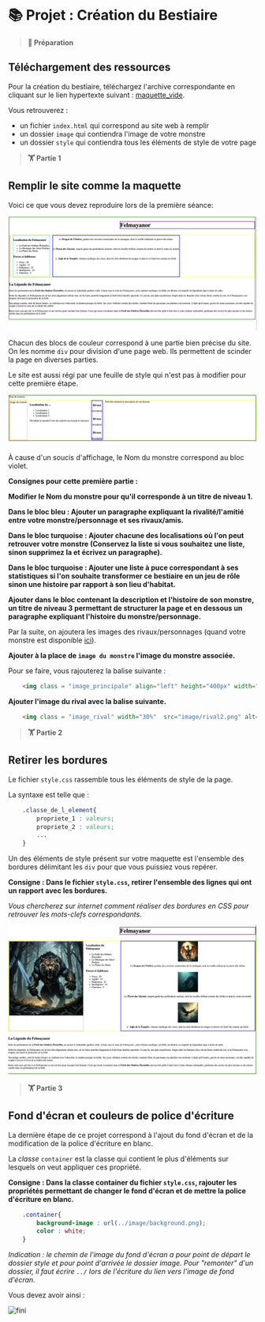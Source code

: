 # 📚 Projet : Création du Bestiaire

> **📖 Préparation**

## Téléchargement des ressources

Pour la création du bestiaire, téléchargez l'archive correspondante en cliquant sur le lien hypertexte suivant : [maquette_vide](./projet_site_eleve.zip).

Vous retrouverez :

- un fichier `index.html` qui correspond au site web à remplir
- un dossier `image` qui contiendra l'image de votre monstre
- un dossier `style` qui contiendra tous les éléments de style de votre page

> **🏋️ Partie 1**

## Remplir le site comme la maquette

Voici ce que vous devez reproduire lors de la première séance: 

![a_reproduire](./a_reproduire.png)

Chacun des blocs de couleur correspond à une partie bien précise du site.
On les nomme `div` pour division d'une page web. Ils permettent de scinder la page en diverses parties.

Le site est aussi régi par une feuille de style qui n'est pas à modifier pour cette première étape.

![base](./base.png)

À cause d'un soucis d'affichage, le Nom du monstre correspond au bloc violet.

**Consignes pour cette première partie :**

**Modifier le Nom du monstre pour qu'il corresponde à un titre de niveau 1.**

**Dans le bloc bleu : Ajouter un paragraphe expliquant la rivalité/l'amitié entre votre monstre/personnage et ses rivaux/amis.**

**Dans le bloc turquoise : Ajouter chacune des localisations où l'on peut retrouver votre monstre (Conservez la liste si vous souhaitez une liste, sinon supprimez la et écrivez un paragraphe).**

**Dans le bloc turquoise : Ajouter une liste à puce correspondant à ses statistiques si l'on souhaite transformer ce bestiaire en un jeu de rôle sinon une histoire par rapport à son lieu d'habitat.**

**Ajouter dans le bloc contenant la description et l'histoire de son monstre, un titre de niveau 3 permettant de structurer la page et en dessous un paragraphe expliquant l'histoire du monstre/personnage.**

Par la suite, on ajoutera les images des rivaux/personnages (quand votre monstre est disponible [ici](./monstres.md)).

**Ajouter à la place de `image du monstre` l'image du monstre associée.**

Pour se faire, vous rajouterez la balise suivante :  

```html
    <img class = "image_principale" align="left" height="400px" width="400px" src="image/votre_prenom.png" alt="nom_du_monstre"/>
```

**Ajouter l'image du rival avec la balise suivante.**

```html
    <img class = "image_rival" width="30%"  src="image/rival2.png" alt="Rival 2"/>
```

> **🏋️ Partie 2**

## Retirer les bordures

Le fichier `style.css` rassemble tous les éléments de style de la page.

La syntaxe est telle que : 

```css
    .classe_de_l_element{
        propriete_1 : valeurs;
        propriete_2 : valeurs;
        ...
    }
```

Un des éléments de style présent sur votre maquette est l'ensemble des bordures délimitant les `div` pour que vous puissiez vous repérer.

**Consigne : Dans le fichier `style.css`, retirer l'ensemble des lignes qui ont un rapport avec les bordures.**

*Vous chercherez sur internet comment réaliser des bordures en CSS pour retrouver les mots-clefs correspondants.*

![final](./presque_fini.png)

> **🏋️ Partie 3**

## Fond d'écran et couleurs de police d'écriture

La dernière étape de ce projet correspond à l'ajout du fond d'écran et de la modification de la police d'écriture en blanc.

La *classe* `container` est la classe qui contient le plus d'éléments sur lesquels on veut appliquer ces propriété.

**Consigne : Dans la classe container du fichier `style.css`, rajouter les propriétés permettant de changer le fond d'écran et de mettre la police d'écriture en blanc.**

```css
    .container{
        background-image : url(../image/background.png);
        color : white;
    }
```

*Indication : le chemin de l'image du fond d'écran a pour point de départ le dossier style et pour point d'arrivée le dossier image. Pour "remonter" d'un dossier, il faut écrire `../` lors de l'écriture du lien vers l'image de fond d'écran.*

Vous devez avoir ainsi :

![fini](./final.png)